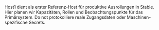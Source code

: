 Host1 dient als erster Referenz-Host für produktive Ausrollungen in Stable.
Hier planen wir Kapazitäten, Rollen und Beobachtungspunkte für das Primärsystem.
Do not protokolliere reale Zugangsdaten oder Maschinen-spezifische Secrets.
